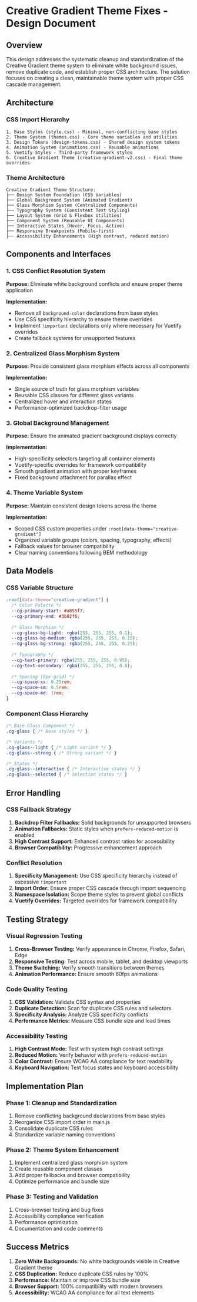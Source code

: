 # Creative Gradient Theme Fixes - Design Document

## Overview

This design addresses the systematic cleanup and standardization of the Creative Gradient theme system to eliminate white background issues, remove duplicate code, and establish proper CSS architecture. The solution focuses on creating a clean, maintainable theme system with proper CSS cascade management.

## Architecture

### CSS Import Hierarchy
```
1. Base Styles (style.css) - Minimal, non-conflicting base styles
2. Theme System (themes.css) - Core theme variables and utilities
3. Design Tokens (design-tokens.css) - Shared design system tokens
4. Animation System (animations.css) - Reusable animations
5. Vuetify Styles - Third-party framework styles
6. Creative Gradient Theme (creative-gradient-v2.css) - Final theme overrides
```

### Theme Architecture
```
Creative Gradient Theme Structure:
├── Design System Foundation (CSS Variables)
├── Global Background System (Animated Gradient)
├── Glass Morphism System (Centralized Components)
├── Typography System (Consistent Text Styling)
├── Layout System (Grid & Flexbox Utilities)
├── Component System (Reusable UI Components)
├── Interactive States (Hover, Focus, Active)
├── Responsive Breakpoints (Mobile-first)
├── Accessibility Enhancements (High contrast, reduced motion)
```

## Components and Interfaces

### 1. CSS Conflict Resolution System

**Purpose:** Eliminate white background conflicts and ensure proper theme application

**Implementation:**
- Remove all `background-color` declarations from base styles
- Use CSS specificity hierarchy to ensure theme overrides
- Implement `!important` declarations only where necessary for Vuetify overrides
- Create fallback systems for unsupported features

### 2. Centralized Glass Morphism System

**Purpose:** Provide consistent glass morphism effects across all components

**Implementation:**
- Single source of truth for glass morphism variables
- Reusable CSS classes for different glass variants
- Centralized hover and interaction states
- Performance-optimized backdrop-filter usage

### 3. Global Background Management

**Purpose:** Ensure the animated gradient background displays correctly

**Implementation:**
- High-specificity selectors targeting all container elements
- Vuetify-specific overrides for framework compatibility
- Smooth gradient animation with proper keyframes
- Fixed background attachment for parallax effect

### 4. Theme Variable System

**Purpose:** Maintain consistent design tokens across the theme

**Implementation:**
- Scoped CSS custom properties under `:root[data-theme="creative-gradient"]`
- Organized variable groups (colors, spacing, typography, effects)
- Fallback values for browser compatibility
- Clear naming conventions following BEM methodology

## Data Models

### CSS Variable Structure
```css
:root[data-theme="creative-gradient"] {
  /* Color Palette */
  --cg-primary-start: #a855f7;
  --cg-primary-end: #3b82f6;
  
  /* Glass Morphism */
  --cg-glass-bg-light: rgba(255, 255, 255, 0.1);
  --cg-glass-bg-medium: rgba(255, 255, 255, 0.15);
  --cg-glass-bg-strong: rgba(255, 255, 255, 0.25);
  
  /* Typography */
  --cg-text-primary: rgba(255, 255, 255, 0.95);
  --cg-text-secondary: rgba(255, 255, 255, 0.8);
  
  /* Spacing (8px grid) */
  --cg-space-xs: 0.25rem;
  --cg-space-sm: 0.5rem;
  --cg-space-md: 1rem;
}
```

### Component Class Hierarchy
```css
/* Base Glass Component */
.cg-glass { /* Base styles */ }

/* Variants */
.cg-glass--light { /* Light variant */ }
.cg-glass--strong { /* Strong variant */ }

/* States */
.cg-glass--interactive { /* Interactive states */ }
.cg-glass--selected { /* Selection states */ }
```

## Error Handling

### CSS Fallback Strategy
1. **Backdrop Filter Fallbacks:** Solid backgrounds for unsupported browsers
2. **Animation Fallbacks:** Static styles when `prefers-reduced-motion` is enabled
3. **High Contrast Support:** Enhanced contrast ratios for accessibility
4. **Browser Compatibility:** Progressive enhancement approach

### Conflict Resolution
1. **Specificity Management:** Use CSS specificity hierarchy instead of excessive `!important`
2. **Import Order:** Ensure proper CSS cascade through import sequencing
3. **Namespace Isolation:** Scope theme styles to prevent global conflicts
4. **Vuetify Overrides:** Targeted overrides for framework compatibility

## Testing Strategy

### Visual Regression Testing
1. **Cross-Browser Testing:** Verify appearance in Chrome, Firefox, Safari, Edge
2. **Responsive Testing:** Test across mobile, tablet, and desktop viewports
3. **Theme Switching:** Verify smooth transitions between themes
4. **Animation Performance:** Ensure smooth 60fps animations

### Code Quality Testing
1. **CSS Validation:** Validate CSS syntax and properties
2. **Duplicate Detection:** Scan for duplicate CSS rules and selectors
3. **Specificity Analysis:** Analyze CSS specificity conflicts
4. **Performance Metrics:** Measure CSS bundle size and load times

### Accessibility Testing
1. **High Contrast Mode:** Test with system high contrast settings
2. **Reduced Motion:** Verify behavior with `prefers-reduced-motion`
3. **Color Contrast:** Ensure WCAG AA compliance for text readability
4. **Keyboard Navigation:** Test focus states and keyboard accessibility

## Implementation Plan

### Phase 1: Cleanup and Standardization
1. Remove conflicting background declarations from base styles
2. Reorganize CSS import order in main.js
3. Consolidate duplicate CSS rules
4. Standardize variable naming conventions

### Phase 2: Theme System Enhancement
1. Implement centralized glass morphism system
2. Create reusable component classes
3. Add proper fallbacks and browser compatibility
4. Optimize performance and bundle size

### Phase 3: Testing and Validation
1. Cross-browser testing and bug fixes
2. Accessibility compliance verification
3. Performance optimization
4. Documentation and code comments

## Success Metrics

1. **Zero White Backgrounds:** No white backgrounds visible in Creative Gradient theme
2. **CSS Duplication:** Reduce duplicate CSS rules by 100%
3. **Performance:** Maintain or improve CSS bundle size
4. **Browser Support:** 100% compatibility with modern browsers
5. **Accessibility:** WCAG AA compliance for all text elements